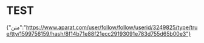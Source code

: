 # TEST
{"متن":"https://www.aparat.com/user/follow/follow/userid/3249825/type/true/tty/1599756159/hash/8f14b71e88f21ecc29193091e783d755d65b00e3"}

